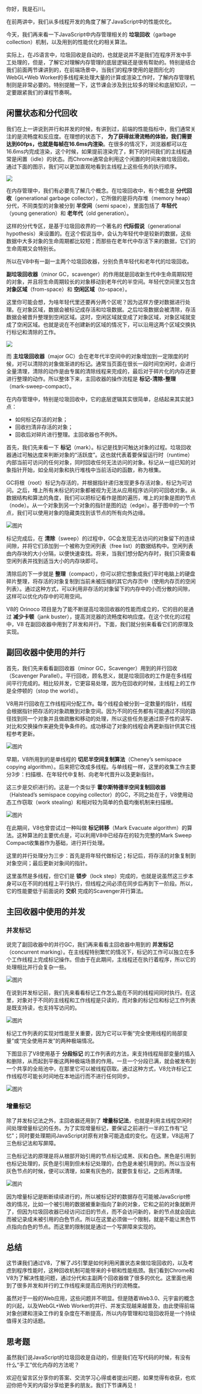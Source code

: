 你好，我是石川。

在前两讲中，我们从多线程开发的角度了解了JavaScript中的性能优化。

今天，我们再来看一下JavaScript中内存管理相关的 **垃圾回收**（garbage collection）机制，以及用到的性能优化的相关算法。

实际上，在JS语言中，垃圾回收是自动的，也就是说并不是我们在程序开发中手工处理的，但是，了解它对理解内存管理的底层逻辑还是很有帮助的。特别是结合我们前面两节课讲到的，在前端场景中，当我们的程序使用的是图形化的WebGL+Web Worker的多线程来处理大量的计算或渲染工作时，了解内存管理机制则是非常必要的。特别提醒一下，这节课会涉及到比较多的理论和底层知识，一定要跟紧我们的课程节奏啊。

## 闲置状态和分代回收

我们在上一讲说到并行和并发的时候，有讲到过，前端的性能指标中，我们通常关注的是流畅度和反应度。在理想的状态下， **为了获得丝滑流畅的体验，我们需要达到60fps，也就是每帧在16.6ms内渲染**。在很多的情况下，浏览器都可以在16.6ms内完成渲染，这个时候，如果提前渲染完了，剩下的时间我们的主线程通常是闲置（idle）的状态。而Chrome通常会利用这个闲置的时间来做垃圾回收。通过下面的图示，我们可以更加直观地看到主线程上这些任务的执行顺序。

![](https://static001.geekbang.org/resource/image/85/14/859c112561d7c7de79d88a097dc62114.jpeg?wh=1920x728)

在内存管理中，我们有必要先了解几个概念。在垃圾回收中，有个概念是 **分代回收**（generational garbage collector），它所做的是将内存堆（memory heap）分代，不同类型的对象被分到 **半空间**（semi space），里面包括了 **年轻代**（young generation）和 **老年代**（old generation）。

这样的分代专区，是基于垃圾回收界的一个著名的 **代际假说**（generational hypothesis）来设置的。在这个假说当中，会认为年轻代中是较新的数据，这些数据中大多对象的生命周期都比较短；而那些在老年代中存活下来的数据，它们的生命周期又会特别长。

所以在V8中有一副一主两个垃圾回收器，分别负责年轻代和老年代的垃圾回收。

**副垃圾回收器**（minor GC，scavenger）的作用就是回收新生代中生命周期较短的对象，并且将生命周期较长的对象移动到老年代的半空间。年轻代空间里又包含 **对象区域**（from-space）和 **空闲区域**（to-space）。

这里你可能会想，为啥年轻代里还要再分两个区呢？因为这样方便对数据进行处理。在对象区域，数据会被标记成存活和垃圾数据。之后垃圾数据会被清除，存活数据会被晋升整理到空闲区域。这时，空闲区域就变成了对象区域，对象区域就变成了空闲区域。也就是说在不创建新的区域的情况下，可以沿用这两个区域交换执行标记和清除的工作。

![](https://static001.geekbang.org/resource/image/83/bf/83722cd6452956e8cc1dec6fd3yy29bf.jpeg?wh=1920x1080)

而 **主垃圾回收器**（major GC）会在老年代半空间中的对象增加到一定限度的时候，对可以清除的对象做渐进的标记。通常当页面在很长一段时间空闲时，会进行全量清理，清除的动作是由专属的清除线程来完成的，最后对于碎片化的内存还要进行整理的动作。所以整体下来，主回收器的操作流程是 **标记-清除-整理**（mark-sweep-compact）。

在内存管理中，特别是垃圾回收中，它的底层逻辑其实很简单，总结起来其实就3点：

- 如何标记存活的对象；
- 回收扫清非存活的对象；
- 回收后对碎片进行整理。主回收器也不例外。

首先，我们先来看一下 **标记**（mark）。标记是找到可触达对象的过程。垃圾回收器通过可触达度来判断对象的“活跃度”。这也就代表着要保留运行时（runtime）内部当前可访问的任何对象，同时回收任何无法访问的对象。标记从一组已知的对象指针开始，如全局对象和执行堆栈中当前活动的函数，称为根集。

GC将根（root）标记为存活的，并根据指针递归发现更多存活对象，标记为可访问。之后，堆上所有未标记的对象都被视为无法从应用程序访问的可回收对象。从数据结构和算法的角度，我们可以把标记看作是图的遍历，堆上的对象是图的节点（node）。从一个对象到另一个对象的指针是图的边（edge）。基于图中的一个节点，我们可以使用对象的隐藏类找到该节点的所有向外边缘。

![图片](https://static001.geekbang.org/resource/image/c3/2b/c3b53d5b2014d950b81de868b46c262b.jpeg?wh=1920x1080)

标记完成后，在 **清除**（sweep）的过程中，GC会发现无法访问的对象留下的连续间隙，并将它们添加到一个被称为空闲列表（free list）的数据结构中。空闲列表由内存块的大小分隔，以便快速查找。将来，当我们想分配内存时，我们只需查看空闲列表并找到适当大小的内存块即可。

清除后的下一步就是 **整理**（compact），你可以把它想象成我们平时电脑上的硬盘碎片整理，将存活的对象复制到当前未被压缩的其它内存页中（使用内存页的空闲列表）。通过这种方式，可以利用非存活的对象留下的内存中的小而分散的间隙，这样可以优化内存中的可用空间。

V8的 Orinoco 项目是为了能不断提高垃圾回收器的性能而成立的，它的目的是通过 **减少卡顿**（jank buster），提高浏览器的流畅度和响应度。在这个优化的过程中，V8 在副回收器中用到了并发和并行。下面，我们就分别来看看它们的原理及实现。

## 副回收器中使用的并行

首先，我们先来看看副回收器（minor GC，Scavenger）用到的并行回收（Scavenger Parallel）。平行回收，顾名思义，就是垃圾回收的工作是在多线程间平行完成的。相比较并发，它更容易处理，因为在回收的时候，主线程上的工作是全停顿的（stop the world）。

V8用并行回收在工作线程间分配工作。每个线程会被分到一定数量的指针，线程会根据指针把存活的对象疏散到对象空间。因为不同的任务都有可能通过不同的路径找到同一个对象并且做疏散和移动的处理，所以这些任务是通过原子性的读写、对比和交换操作来避免竞争条件的。成功移动了对象的线程会再更新指针供其它线程参考更新。

![图片](https://static001.geekbang.org/resource/image/c7/e8/c71ae8c14175a7e5b47c4336c721dae8.jpeg?wh=1920x814)

早期，V8所用到的是单线程的 **切尼半空间复制算法**（Cheney’s semispace copying algorithm）。后来把它改成多线程。与单线程一样，这里的收集工作主要分3步：扫描根、在年轻代中复制、向老年代晋升以及更新指针。

这三步是交织进行的。这是一个类似于 **霍尔斯特德半空间复制回收器**（Halstead’s semispace copying collector）的GC，不同之处在于，V8使用动态工作窃取（work stealing）和相对较为简单的负载均衡机制来扫描根。

![图片](https://static001.geekbang.org/resource/image/04/da/04684e594d4d94ecaea2895042a807da.jpeg?wh=1920x1080)

在此期间，V8也曾尝试过一种叫做 **标记转移**（Mark Evacuate algorithm）的算法。这种算法的主要优点是，可以利用V8中已经存在的较为完整的Mark Sweep Compact收集器作为基础，进行并行处理。

这里的并行处理分为三步：首先是将年轻代做标记；标记后，将存活的对象复制到对象空间；最后更新对象间的指针。

这里虽然是多线程，但它们是 **锁步**（lock step）完成的，也就是说虽然这三步本身可以在不同的线程上平行执行，但线程之间必须在同步后再到下一阶段。所以，它的性能要低于前面说的 **交织** 完成的Scavenger并行算法。

## 主回收器中使用的并发

### 并发标记

说完了副回收器中的并行GC，我们再来看看主回收器中用到的 **并发标记**（concurrent marking）。在主线程特别繁忙的情况下，标记的工作可以独立在多个工作线程上完成标记操作。但由于在此期间，主线程还在执行着程序，所以它的处理相比并行会复杂一些。

![图片](https://static001.geekbang.org/resource/image/e1/d6/e19723f27f5f6c7bddc70b76dyyce1d6.jpeg?wh=1920x825)

在说到并发标记前，我们先来看看标记工作怎么能在不同的线程间同时执行。在这里，对象对于不同的主线程和工作线程是只读的，而对象的标记位和标记工作列表是既支持读，也支持写访问的。

![图片](https://static001.geekbang.org/resource/image/ff/11/ffe26f9b30005c9f518c1dcc93023011.jpeg?wh=1920x943)

标记工作列表的实现对性能至关重要，因为它可以平衡“完全使用线程的局部变量”或“完全使用并发”的两种极端情况。

下图显示了V8使用基于 **分段标记** 的工作列表的方法，来支持线程局部变量的插入和删除，从而起到平衡这两种极端场景的作用。一旦一个分段已满，就会被发布到一个共享的全局池中，在那里它可以被线程窃取。通过这种方式，V8允许标记工作线程尽可能长时间地在本地运行而不进行任何同步。

![图片](https://static001.geekbang.org/resource/image/b7/58/b783c10efb0ccc2e556bbd64c3d25658.jpeg?wh=1919x927)

### 增量标记

除了并发标记法之外，主回收器还用到了 **增量标记法**，也就是利用主线程空闲时间处理增量标记的任务。为了实现增量标记，要保证之前进行一半的工作有“记忆”；同时要处理期间JavaScript对原有对象可能造成的变化。在这里，V8运用了三色标记法和写屏障。

三色标记法的原理是将从根部开始引用的节点标记成黑、灰和白色。黑色是引用到也标记处理的，灰色是引用到但未标记处理的，白色是未被引用到的。所以当没有灰色节点的时候，便可以清理，如果有灰色的，就要恢复标记，之后再清理。

![图片](https://static001.geekbang.org/resource/image/e5/9e/e552c19a774ba8cccc6758eb0ce0cd9e.jpeg?wh=1920x866)

因为增量标记是断断续续进行的，所以被标记好的数据存在可能被JavaScript修改的情况，比如一个被引用的数据被重新指向了新的对象，它和之前的对象就断开了，但因为垃圾回收器已经访问过旧的节点，而不会访问新的，新的节点就会因此而被记录成未被引用的白色节点。所以在这里必须做一个限制，就是不能让黑色节点指向白色的节点。而这里的限制就是通过一个写屏障来实现的。

## 总结

这节课我们通过V8，了解了JS引擎是如何利用闲置状态来做垃圾回收的，以及考虑到程序性能时，这种回收机制可能带来的卡顿和性能瓶颈。我们看到Chrome和V8为了解决性能问题，通过分代和主副两个回收器做了很多的优化。这里面也用到了很多并发和并行的工作线程来提高应用执行的流畅度。

虽然对于一般的Web应用，这些问题并不明显。但是随着Web3.0、元宇宙的概念的兴起，以及WebGL+Web Worker的并行、并发实现越来越普及，由此使得前端对象创建和渲染工作的复杂度在不断提高，所以内存管理和垃圾回收将是一个持续值得关注的话题。

## 思考题

虽然我们说JavaScript的垃圾回收是自动的，但是我们在写代码的时候，有没有什么“手工”优化内存的方法呢？

欢迎在留言区分享你的答案、交流学习心得或者提出问题，如果觉得有收获，也欢迎你把今天的内容分享给更多的朋友。我们下节课再见！